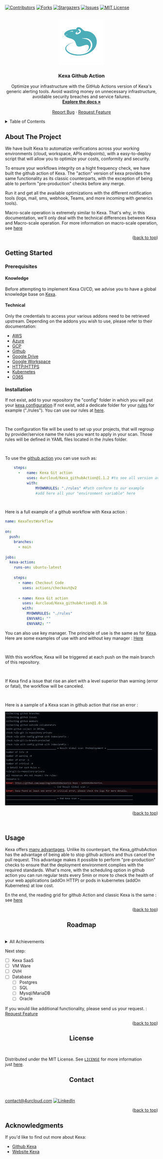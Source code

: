 <div id="top"></div>
<!--
*** Thanks for checking out the Best-README-Template. If you have a suggestion
*** that would make this better, please fork the repo and create a pull request
*** or simply open an issue with the tag "enhancement".
*** Don't forget to give the project a star!
*** Thanks again! Now go create something AMAZING! :D
-->



<!-- PROJECT SHIELDS -->
<!--
*** I'm using markdown "reference style" links for readability.
*** Reference links are enclosed in brackets [ ] instead of parentheses ( ).
*** See the bottom of this document for the declaration of the reference variables
*** for contributors-url, forks-url, etc. This is an optional, concise syntax you may use.
*** https://www.markdownguide.org/basic-syntax/#reference-style-links
-->
[![Contributors][contributors-shield]][contributors-url]
[![Forks][forks-shield]][forks-url]
[![Stargazers][stars-shield]][stars-url]
[![Issues][issues-shield]][issues-url]
[![MIT License][license-shield]][license-url]



<!-- PROJECT LOGO -->
<br />
<div align="center">
  <a href="https://github.com/4urcloud/Kexa_githubAction">
    <img src="images/kexa-no-background-color.png" alt="Logo" height="150">
  </a>

  <h3 align="center">Kexa Github Action</h3>

  <p align="center">
    Optimize your infrastructure with the GitHub Actions version of Kexa's generic alerting tools. Avoid wasting money on unnecessary infrastructure, avoidable security breaches and service failures.
    <br />
    <a href="https://github.com/4urcloud/Kexa_githubAction"><strong>Explore the docs »</strong></a>
    <br />
    <br />
    <a href="https://github.com/4urcloud/Kexa_githubAction/issues">Report Bug</a>
    ·
    <a href="https://github.com/4urcloud/Kexa_githubAction/issues">Request Feature</a>
  </p>
</div>



<!-- TABLE OF CONTENTS -->
<details>
  <summary>Table of Contents</summary>
  <ol>
    <li>
      <a href="#about-the-project">About The Project</a>
    </li>
    <li>
      <a href="#getting-started">Getting Started</a>
      <ul>
        <li><a href="#prerequisites">Prerequisites</a></li>
        <li><a href="#installation">Installation</a></li>
      </ul>
    </li>
    <li><a href="#usage">Usage</a></li>
    <li><a href="#roadmap">Roadmap</a></li>
    <li><a href="#contributing">Contributing</a></li>
    <li><a href="#license">License</a></li>
    <li><a href="#contact">Contact</a></li>
    <li><a href="#acknowledgments">Acknowledgments</a></li>
  </ol>
</details>



<!-- ABOUT THE PROJECT -->
## About The Project

We have built Kexa to automatize verifications across your working environments (cloud, workspace, APIs endpoints), with a easy-to-deploy script that will allow you to optimize your costs, conformity and security.

To ensure your workflows integrity on a hight frequency check, we have built the github action of Kexa. The "action" version of kexa provides the same functionality as its classic counterparts, with the exception of being able to perform "pre-production" checks before any merge.

Run it and get all the available optimizations with the different notification tools (logs, mail, sms, webhook, Teams, and more incoming with generics tools).

Macro-scale operation is extremely similar to Kexa. That's why, in this documentation, we'll only deal with the technical differences between Kexa and Macro-scale operation.
For more information on macro-scale operation, see [here](https://github.com/4urcloud/Kexa/blob/main/documentation/Documentation-Kexa.md)

<p align="right">(<a href="#top">back to top</a>)</p>



<!-- GETTING STARTED -->
## Getting Started

### Prerequisites

#### Knowledge

Before attempting to implement Kexa CI/CD, we advise you to have a global knowledge base on [Kexa](https://github.com/4urcloud/Kexa/blob/main/documentation/Documentation-Kexa.md).

#### Technical

Only the credentials to access your various addons need to be retrieved upstream.
Depending on the addons you wish to use, please refer to their documentation:

- [AWS](./documentation/AWS.md)
- [Azure](./documentation/Azure.md)
- [GCP](./documentation/GCP.md)
- [Github](./documentation/Github.md)
- [Google Drive](./documentation/GoogleDrive.md)
- [Google Workspace](./documentation/GoogleWorkspace.md)
- [HTTP/HTTPS](./documentation/HTTP.md)
- [Kubernetes](./documentation/Kubernetes.md)
- [O365](./documentation/O365.md)

### Installation

If not exist, add to your repository the "config" folder in which you will put your [kexa configuration](https://github.com/4urcloud/Kexa/blob/main/documentation/Documentation-Kexa.md#global-configuration)
If not exist, add a dedicate folder for your [rules](https://github.com/4urcloud/Kexa/blob/main/documentation/Documentation-Kexa.md#rules-editing) for example ("./rules").
You can use our rules at [here](https://github.com/4urcloud/Kexa/tree/main/Kexa/rules).

<br/>

The configuration file will be used to set up your projects, that will regroup by provider/service name the rules you want to apply in your scan.
Those rules will be defined in YAML files located in the /rules folder.

<br/>

To use the [github action](https://docs.github.com/fr/actions/learn-github-actions/understanding-github-actions) you can use such as:

```yaml
    steps:
      -   name: Kexa Git action
          uses: 4urcloud/Kexa_githubAction@1.1.2 #to see all version available : https://github.com/4urcloud/Kexa_githubAction/releases
          with:
              MYOWNRULES: "./rules" #Path conform to our example
              #add here all your "environment variable" here
```

<br/>

Here is a full example of a github workflow with Kexa action :
```yaml
name: KexaTestWorkflow

on:
  push:
    branches:
      - main

jobs:
  kexa-action:
    runs-on: ubuntu-latest

    steps:
      - name: Checkout Code
        uses: actions/checkout@v2

      - name: Kexa Git action
        uses: 4urcloud/Kexa_githubAction@1.0.16
        with:
          MYOWNRULES: "./rules"
          ENVVAR1: ""
          ENVVAR2: ""
```

You can also use key manager. The principle of use is the same as for [Kexa](https://github.com/4urcloud/Kexa/blob/main/documentation/Documentation-Kexa.md#password-manager). Here are some examples of use with and without key manager : [Here](./documentation/github/)

</br>

With this workflow, Kexa will be triggered at each push on the main branch of this repository.

<br/>

If Kexa find a issue that rise an alert with a level superior than warning (error or fatal), the workflow will be canceled.

<br/>

Here is a sample of a Kexa scan in github action that rise an error :

<div align="center">
	
![github-action-scan](./images/scan-gitaction.png)

</div>

<p align="right">(<a href="#top">back to top</a>)</p>

<br/>

<!-- USAGE EXAMPLES -->
## Usage

Kexa offers [many advantages](./documentation/Documentation-Kexa.md#utility-examples). Unlike its counterpart, the Kexa_githubAction has the advantage of being able to stop github actions and thus cancel the pull request. This advantage makes it possible to perform "pre-production" checks to ensure that the deployment environment complies with the required standards. What's more, with the scheduling option in github action you can run regular tests every 5min or more to check the health of your web applications (addOn HTTP) or pods in kubernetes (addOn Kubernetes) at low cost.

En the end, the reading grid for github Action and classic Kexa is the same : see [here](https://github.com/4urcloud/Kexa#results-explanation)

<p align="right">(<a href="#top">back to top</a>)</p>

## <div align="center" id="roadmap">**Roadmap**</div>
<br/>

<details>
<summary>All Achievements</summary>

- ✅ Setting notification levels
- ✅ Azure check in:
    - ✅ virtual machine (vm)
    - ✅ resource groupe (rg)
    - ✅ disk
    - ✅ network security groupe (nsg)
    - ✅ virtual network (virtualNetwork)
    - ✅ ip
    - ✅ namespaces (namespaces)
    - ✅ pods
    - ✅ aks
- ✅ Github check in:
    - ✅ repositories
    - ✅ branches
    - ✅ issues
    - ✅ organizations
    - ✅ members
    - ✅ teams
    - ✅ teamProjects
    - ✅ teamMembers
    - ✅ teamRepositories
    - ✅ outsideCollaborators
- ✅ Kubernetes check in:
    - ✅ namespaces
    - ✅ pods
    - ✅ helm
- ✅ AWS :
    - ✅ EC2 Instance (ec2Instance)
    - ✅ EC2 Volume (ec2Volume)
    - ✅ EC2 Security group (ec2SG)
    - ✅ Relational Database Service (rds)
    - ✅ Resource Groups (resourceGroups)
    - ✅ Tags (tagsValue)
    - ✅ Elastic Container Service CLUSTER (ecsCluster)
    - ✅ Elastic Container Repository(ecrRepository)
- ✅ HTTP and HTTPS request
    - ✅ request
        - ✅ certificate
        - ✅ body
        - ✅ headers
        - ✅ http code(code)
        - ✅ latency
- ✅ GCP
    - ✅ tasks_queue
    - ✅ compute
    - ✅ storage
    - ✅ project
    - ✅ billingAccount
    - ✅ cluster
    - ✅ workflows
    - ✅ websecurity
    - ✅ connector
    - ✅ vmware-engine
    - ✅ namespace
    - ✅ certificate
    - ✅ secret
    - ✅ connectivity_test
    - ✅ resource_settings
    - ✅ redis_instance
    - ✅ os_config
    - ✅ org_policy_constraint
    - ✅ airflow_image_version
    - ✅ disk
    - ✅ compute_item
- ✅ Google Workspace
    - ✅ user
    - ✅ domain
    - ✅ group
    - ✅ role
    - ✅ orgaunit
    - ✅ calendar
    - ✅ drive
    - ✅ file
- ✅ O365
    - ✅ sku
    - ✅ user
    - ✅ domain
    - ✅ secure_score
    - ✅ auth_methods
    - ✅ organization
    - ✅ directory
    - ✅ sp
    - ✅ alert
    - ✅ incident
    - ✅ app_access_policy

</details>

Next step:

- [ ] Kexa SaaS
- [ ] VM Ware
- [ ] OVH
- [ ] Database
	- [ ] Postgres
	- [ ] SQL
	- [ ] Mysql/MariaDB
	- [ ] Oracle

If you would like additional functionality, please send us your request. : <a href="https://github.com/4urcloud/Kexa/issues">Request Feature</a>
<p align="right">(<a href="#top">back to top</a>)</p>

## <div align="center" id="license">**License**</div>
<br/>

Distributed under the MIT License. See [`LICENSE`](https://github.com/4urcloud/Kexa_githubAction/blob/main/LICENCE) for more information just [here](https://github.com/4urcloud/Kexa_githubAction/blob/main/LICENCE).


## <div align="center" id="contact">**Contact**</div>
<br/>

[contact@4urcloud.com](mailto:contact@4urcloud.com)
[![LinkedIn][linkedin-shield]][linkedin-url]

<p align="right">(<a href="#top">back to top</a>)</p>

<!-- ACKNOWLEDGMENTS -->
## Acknowledgments

If you'd like to find out more about Kexa:

* [Github Kexa](https://github.com/4urcloud/Kexa)
* [Website Kexa](https://www.kexa.io/)

[linkedin-shield]: https://img.shields.io/badge/-LinkedIn-black.svg?style=for-the-badge&logo=linkedin&colorB=555
[linkedin-url]: https://www.linkedin.com/company/4urcloud/
[contributors-shield]: https://img.shields.io/github/contributors/4urcloud/Kexa_githubAction.svg?style=for-the-badge
[contributors-url]: https://github.com/4urcloud/Kexa_githubAction/graphs/contributors
[forks-shield]: https://img.shields.io/github/forks/4urcloud/Kexa_githubAction.svg?style=for-the-badge
[forks-url]: https://github.com/4urcloud/Kexa_githubAction/network/members
[stars-shield]: https://img.shields.io/github/stars/4urcloud/Kexa_githubAction.svg?style=for-the-badge
[stars-url]: https://github.com/4urcloud/Kexa_githubAction/stargazers
[issues-shield]: https://img.shields.io/github/issues/4urcloud/Kexa_githubAction.svg?style=for-the-badge
[issues-url]: https://github.com/4urcloud/Kexa_githubAction/issues
[license-shield]: https://img.shields.io/github/license/4urcloud/Kexa_githubAction.svg?style=for-the-badge
[license-url]: https://github.com/4urcloud/Kexa_githubAction/blob/master/LICENSE.txt
